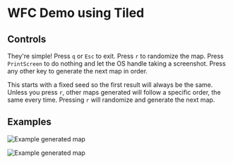 # WFC Demo using Tiled

## Controls

They're simple! Press `q` or `Esc` to exit. Press `r` to randomize the map.
Press `PrintScreen` to do nothing and let the OS handle taking a screenshot.
Press any other key to generate the next map in order.

This starts with a fixed seed so the first result will always be the same.
Unless you press `r`, other maps generated will follow a specific order,
the same every time. Pressing `r` will randomize and generate the next map.

## Examples

![Example generated map](https://i.imgur.com/7Q1gYyl.png)

![Example generated map](https://i.imgur.com/KGtiV9V.png)

